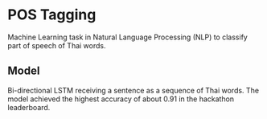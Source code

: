 # POS Tagging
Machine Learning task in Natural Language Processing (NLP) to classify part of speech of Thai words.

## Model
Bi-directional LSTM receiving a sentence as a sequence of Thai words. The model achieved the highest accuracy of about 0.91 in the hackathon leaderboard.
